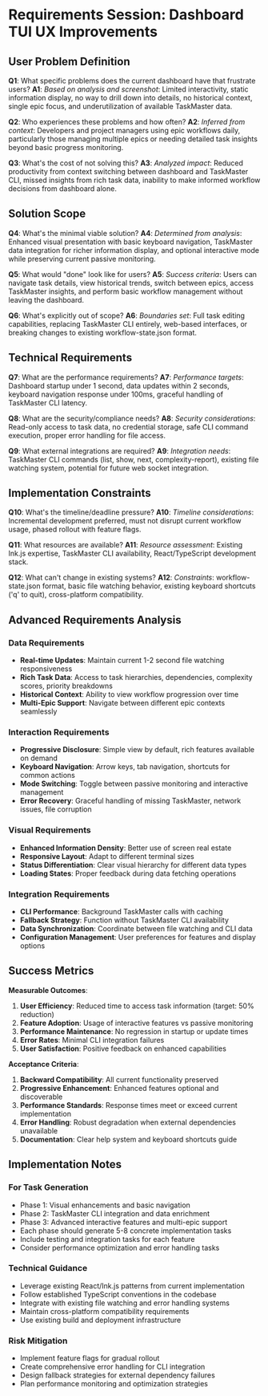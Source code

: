 # Requirements Session: Dashboard TUI UX Improvements

## User Problem Definition

**Q1**: What specific problems does the current dashboard have that frustrate users?
**A1**: *Based on analysis and screenshot*: Limited interactivity, static information display, no way to drill down into details, no historical context, single epic focus, and underutilization of available TaskMaster data.

**Q2**: Who experiences these problems and how often?
**A2**: *Inferred from context*: Developers and project managers using epic workflows daily, particularly those managing multiple epics or needing detailed task insights beyond basic progress monitoring.

**Q3**: What's the cost of not solving this?
**A3**: *Analyzed impact*: Reduced productivity from context switching between dashboard and TaskMaster CLI, missed insights from rich task data, inability to make informed workflow decisions from dashboard alone.

## Solution Scope

**Q4**: What's the minimal viable solution?
**A4**: *Determined from analysis*: Enhanced visual presentation with basic keyboard navigation, TaskMaster data integration for richer information display, and optional interactive mode while preserving current passive monitoring.

**Q5**: What would "done" look like for users?
**A5**: *Success criteria*: Users can navigate task details, view historical trends, switch between epics, access TaskMaster insights, and perform basic workflow management without leaving the dashboard.

**Q6**: What's explicitly out of scope?
**A6**: *Boundaries set*: Full task editing capabilities, replacing TaskMaster CLI entirely, web-based interfaces, or breaking changes to existing workflow-state.json format.

## Technical Requirements

**Q7**: What are the performance requirements?
**A7**: *Performance targets*: Dashboard startup under 1 second, data updates within 2 seconds, keyboard navigation response under 100ms, graceful handling of TaskMaster CLI latency.

**Q8**: What are the security/compliance needs?
**A8**: *Security considerations*: Read-only access to task data, no credential storage, safe CLI command execution, proper error handling for file access.

**Q9**: What external integrations are required?
**A9**: *Integration needs*: TaskMaster CLI commands (list, show, next, complexity-report), existing file watching system, potential for future web socket integration.

## Implementation Constraints

**Q10**: What's the timeline/deadline pressure?
**A10**: *Timeline considerations*: Incremental development preferred, must not disrupt current workflow usage, phased rollout with feature flags.

**Q11**: What resources are available?
**A11**: *Resource assessment*: Existing Ink.js expertise, TaskMaster CLI availability, React/TypeScript development stack.

**Q12**: What can't change in existing systems?
**A12**: *Constraints*: workflow-state.json format, basic file watching behavior, existing keyboard shortcuts ('q' to quit), cross-platform compatibility.

## Advanced Requirements Analysis

### Data Requirements
- **Real-time Updates**: Maintain current 1-2 second file watching responsiveness
- **Rich Task Data**: Access to task hierarchies, dependencies, complexity scores, priority breakdowns
- **Historical Context**: Ability to view workflow progression over time
- **Multi-Epic Support**: Navigate between different epic contexts seamlessly

### Interaction Requirements
- **Progressive Disclosure**: Simple view by default, rich features available on demand
- **Keyboard Navigation**: Arrow keys, tab navigation, shortcuts for common actions
- **Mode Switching**: Toggle between passive monitoring and interactive management
- **Error Recovery**: Graceful handling of missing TaskMaster, network issues, file corruption

### Visual Requirements
- **Enhanced Information Density**: Better use of screen real estate
- **Responsive Layout**: Adapt to different terminal sizes
- **Status Differentiation**: Clear visual hierarchy for different data types
- **Loading States**: Proper feedback during data fetching operations

### Integration Requirements
- **CLI Performance**: Background TaskMaster calls with caching
- **Fallback Strategy**: Function without TaskMaster CLI availability
- **Data Synchronization**: Coordinate between file watching and CLI data
- **Configuration Management**: User preferences for features and display options

## Success Metrics

**Measurable Outcomes**:
1. **User Efficiency**: Reduced time to access task information (target: 50% reduction)
2. **Feature Adoption**: Usage of interactive features vs passive monitoring
3. **Performance Maintenance**: No regression in startup or update times
4. **Error Rates**: Minimal CLI integration failures
5. **User Satisfaction**: Positive feedback on enhanced capabilities

**Acceptance Criteria**:
1. **Backward Compatibility**: All current functionality preserved
2. **Progressive Enhancement**: Enhanced features optional and discoverable
3. **Performance Standards**: Response times meet or exceed current implementation
4. **Error Handling**: Robust degradation when external dependencies unavailable
5. **Documentation**: Clear help system and keyboard shortcuts guide

## Implementation Notes

### For Task Generation
- Phase 1: Visual enhancements and basic navigation
- Phase 2: TaskMaster CLI integration and data enrichment
- Phase 3: Advanced interactive features and multi-epic support
- Each phase should generate 5-8 concrete implementation tasks
- Include testing and integration tasks for each feature
- Consider performance optimization and error handling tasks

### Technical Guidance
- Leverage existing React/Ink.js patterns from current implementation
- Follow established TypeScript conventions in the codebase
- Integrate with existing file watching and error handling systems
- Maintain cross-platform compatibility requirements
- Use existing build and deployment infrastructure

### Risk Mitigation
- Implement feature flags for gradual rollout
- Create comprehensive error handling for CLI integration
- Design fallback strategies for external dependency failures
- Plan performance monitoring and optimization strategies
